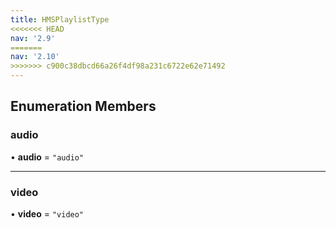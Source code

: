 ```yaml
---
title: HMSPlaylistType
<<<<<<< HEAD
nav: '2.9'
=======
nav: '2.10'
>>>>>>> c900c38dbcd66a26f4df98a231c6722e62e71492
---
```


## Enumeration Members

### audio

• **audio** = `"audio"`

---

### video

• **video** = `"video"`
